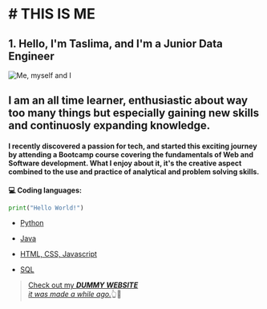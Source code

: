 
# # THIS IS **ME** 
## 1. Hello, I'm Taslima, and I'm a Junior Data Engineer
![Me, myself and I](https://media.licdn.com/dms/image/D4D03AQHfYPUn6Kn76g/profile-displayphoto-shrink_400_400/0/1692108530527?e=1700697600&v=beta&t=ruJHd-53zTA3h9WLS7veumnkxWn58ewEFsXpiF_XnVI)

## I am an all time learner, enthusiastic about way too many things but especially gaining new skills and continuosly expanding knowledge.

#### I recently discovered a passion for tech, and started this exciting journey by attending a Bootcamp course covering the fundamentals of Web and Software development. What I enjoy about it, it's the creative aspect combined to the use and practice of analytical and problem solving skills.

**💻 Coding languages:**
```python
print("Hello World!")
```
 - [Python](#)

 - [Java](#)

 - [HTML, CSS, Javascript](#)
 
 - [SQL](#)

 

 <!-- headings -->

 <a id="item-one"></a>


>[Check out my ***DUMMY WEBSITE***<br> *it was made a while ago.*](https://taslimahossain.com/)👆👀









<!--

### Hi there 👋

**taslimahossain/taslimahossain** is a ✨ _special_ ✨ repository because its `README.md` (this file) appears on your GitHub profile.

Here are some ideas to get you started:

- 🔭 I’m currently working on ...
- 🌱 I’m currently learning ...
- 👯 I’m looking to collaborate on ...
- 🤔 I’m looking for help with ...
- 💬 Ask me about ...
- 📫 How to reach me: ...
- 😄 Pronouns: ...
- ⚡ Fun fact: ...
-->
